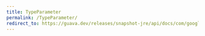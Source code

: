 ```yaml
---
title: TypeParameter
permalink: /TypeParameter/
redirect_to: https://guava.dev/releases/snapshot-jre/api/docs/com/google/common/reflect/TypeParameter.html
---
```

